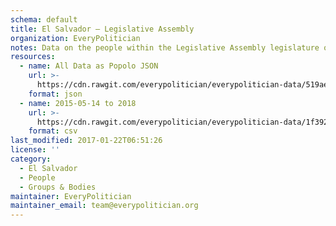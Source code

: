 ```yaml
---
schema: default
title: El Salvador — Legislative Assembly
organization: EveryPolitician
notes: Data on the people within the Legislative Assembly legislature of El Salvador.
resources:
  - name: All Data as Popolo JSON
    url: >-
      https://cdn.rawgit.com/everypolitician/everypolitician-data/519ae2a2c9b6b6955ade52aada75b6dba3753e42/data/El_Salvador/Legislative_Assembly/ep-popolo-v1.0.json
    format: json
  - name: 2015-05-14 to 2018
    url: >-
      https://cdn.rawgit.com/everypolitician/everypolitician-data/1f392827b805f12e718d2db08d8df2c234d7a805/data/El_Salvador/Legislative_Assembly/term-2015-2018.csv
    format: csv
last_modified: 2017-01-22T06:51:26
license: ''
category:
  - El Salvador
  - People
  - Groups & Bodies
maintainer: EveryPolitician
maintainer_email: team@everypolitician.org
---
```

